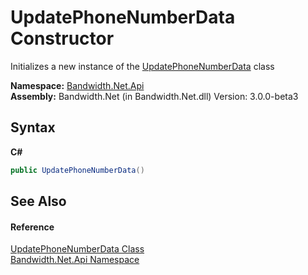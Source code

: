 ﻿# UpdatePhoneNumberData Constructor 
 

Initializes a new instance of the <a href ="T_Bandwidth_Net_Api_UpdatePhoneNumberData.md">UpdatePhoneNumberData</a> class

**Namespace:**&nbsp;<a href ="N_Bandwidth_Net_Api.md">Bandwidth.Net.Api</a><br />**Assembly:**&nbsp;Bandwidth.Net (in Bandwidth.Net.dll) Version: 3.0.0-beta3

## Syntax

**C#**<br />
``` C#
public UpdatePhoneNumberData()
```


## See Also


#### Reference
<a href ="T_Bandwidth_Net_Api_UpdatePhoneNumberData.md">UpdatePhoneNumberData Class</a><br /><a href ="N_Bandwidth_Net_Api.md">Bandwidth.Net.Api Namespace</a><br />